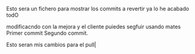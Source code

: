 Esto sera un fichero para mostrar los commits a revertir ya lo he acabado todO

modificacndo con la mejora y el cliente puiedes segfuir usando mates Primer commit
Segundo commit.

Esto seran mis cambios para el pull|
